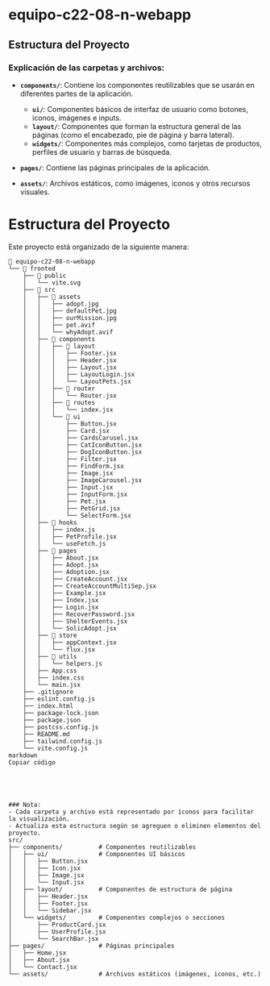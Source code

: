 # equipo-c22-08-n-webapp

## Estructura del Proyecto



### Explicación de las carpetas y archivos:

- **`components/`**: Contiene los componentes reutilizables que se usarán en diferentes partes de la aplicación.
  - **`ui/`**: Componentes básicos de interfaz de usuario como botones, iconos, imágenes e inputs.
  - **`layout/`**: Componentes que forman la estructura general de las páginas (como el encabezado, pie de página y barra lateral).
  - **`widgets/`**: Componentes más complejos, como tarjetas de productos, perfiles de usuario y barras de búsqueda.
  
- **`pages/`**: Contiene las páginas principales de la aplicación.
  
- **`assets/`**: Archivos estáticos, como imágenes, iconos y otros recursos visuales.




# Estructura del Proyecto

Este proyecto está organizado de la siguiente manera:

```plaintext
📁 equipo-c22-08-n-webapp
└── 📁 fronted
    ├── 📁 public
    │   └── vite.svg
    ├── 📁 src
    │   ├── 📁 assets
    │   │   ├── adopt.jpg
    │   │   ├── defaultPet.jpg
    │   │   ├── ourMission.jpg
    │   │   ├── pet.avif
    │   │   └── whyAdopt.avif
    │   ├── 📁 components
    │   │   ├── 📁 layout
    │   │   │   ├── Footer.jsx
    │   │   │   ├── Header.jsx
    │   │   │   ├── Layout.jsx
    │   │   │   ├── LayoutLogin.jsx
    │   │   │   └── LayoutPets.jsx
    │   │   ├── 📁 router
    │   │   │   └── Router.jsx
    │   │   ├── 📁 routes
    │   │   │   └── index.jsx
    │   │   └── 📁 ui
    │   │       ├── Button.jsx
    │   │       ├── Card.jsx
    │   │       ├── CardsCarusel.jsx
    │   │       ├── CatIconButton.jsx
    │   │       ├── DogIconButton.jsx
    │   │       ├── Filter.jsx
    │   │       ├── FindForm.jsx
    │   │       ├── Image.jsx
    │   │       ├── ImageCarousel.jsx
    │   │       ├── Input.jsx
    │   │       ├── InputForm.jsx
    │   │       ├── Pet.jsx
    │   │       ├── PetGrid.jsx
    │   │       └── SelectForm.jsx
    │   ├── 📁 hooks
    │   │   ├── index.js
    │   │   ├── PetProfile.jsx
    │   │   └── useFetch.js
    │   ├── 📁 pages
    │   │   ├── About.jsx
    │   │   ├── Adopt.jsx
    │   │   ├── Adoption.jsx
    │   │   ├── CreateAccount.jsx
    │   │   ├── CreateAccountMultiSep.jsx
    │   │   ├── Example.jsx
    │   │   ├── Index.jsx
    │   │   ├── Login.jsx
    │   │   ├── RecoverPassword.jsx
    │   │   ├── ShelterEvents.jsx
    │   │   └── SolicAdopt.jsx
    │   ├── 📁 store
    │   │   ├── appContext.jsx
    │   │   └── flux.jsx
    │   ├── 📁 utils
    │   │   └── helpers.js
    │   ├── App.css
    │   ├── index.css
    │   └── main.jsx
    ├── .gitignore
    ├── eslint.config.js
    ├── index.html
    ├── package-lock.json
    ├── package.json
    ├── postcss.config.js
    ├── README.md
    ├── tailwind.config.js
    └── vite.config.js
markdown
Copiar código





### Nota:
- Cada carpeta y archivo está representado por íconos para facilitar la visualización.
- Actualiza esta estructura según se agreguen o eliminen elementos del proyecto.
src/
├── components/          # Componentes reutilizables
│   ├── ui/              # Componentes UI básicos
│   │   ├── Button.jsx
│   │   ├── Icon.jsx
│   │   ├── Image.jsx
│   │   └── Input.jsx
│   ├── layout/          # Componentes de estructura de página
│   │   ├── Header.jsx
│   │   ├── Footer.jsx
│   │   └── Sidebar.jsx
│   └── widgets/         # Componentes complejos o secciones
│       ├── ProductCard.jsx
│       ├── UserProfile.jsx
│       └── SearchBar.jsx
├── pages/               # Páginas principales
│   ├── Home.jsx
│   ├── About.jsx
│   └── Contact.jsx
└── assets/              # Archivos estáticos (imágenes, iconos, etc.)
